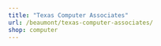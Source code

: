 ```yaml
---
title: "Texas Computer Associates"
url: /beaumont/texas-computer-associates/
shop: computer
---
```

